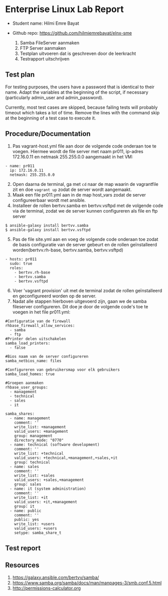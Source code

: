 # Enterprise Linux Lab Report

- Student name: Hilmi Emre Bayat
- Github repo: https://github.com/hilmiemrebayat/elnx-sme

  1. Samba FileServer aanmaken
  2. FTP Server aanmaken
  2. Testplan uitvoeren dat is geschreven door de leerkracht
  3. Testrapport uitschrijven

## Test plan

For testing purposes, the users have a password that is identical to their name. Adapt the variables at the beginning of the script, if necessary (particularly admin_user and admin_password).

Currently, most test cases are skipped, because failing tests will probably timeout which takes a lot of time. Remove the lines with the command skip at the beginning of a test case to execute it.


## Procedure/Documentation

1. Pas vagrant-host.yml file aan door de volgende code onderaan toe te voegen. Hiermee wordt de file server met naam pr011,  ip-adres 172.16.0.11 en netmask 255.255.0.0 aangemaakt in het VM:
```
- name: pr011
  ip: 172.16.0.11
  netmask: 255.255.0.0
```
2. Open daarna de terminal, ga met `cd` naar de map waarin de vagrantfile zit en doe `vagrant up` zodat de server wordt aangemaakt.
3. Maak een file pr011.yml aan in de map host_vars zodat de server configureerbaar wordt met ansible.
4. Installeer de rollen bertvv.samba en bertvv.vsftpd met de volgende code via de terminal, zodat we de server kunnen configureren als file en ftp server
```
$ ansible-galaxy install bertvv.samba
$ ansible-galaxy install bertvv.vsftpd
```
5. Pas de file site.yml aan en voeg de volgende code onderaan toe zodat de basis configuratie van de server gebeurt en de rollen geïnstalleerd worden(bertvv.rh-base, bertvv.samba, bertvv.vsftpd)
```
- hosts: pr011
  sudo: true
  roles:
    - bertvv.rh-base
    - bertvv.samba
    - bertvv.vsftpd
```
6. Voer 'vagrant provision' uit met de terminal zodat de rollen geïnstalleerd en geconfigureerd worden op de server.
7. Nadat alle stappen hierboven uitgevoerd zijn, gaan we de samba fileserver configureren. Dit doe je door de volgende code's toe te voegen in het file pr011.yml:
```
#Configuratie van de firewall
rhbase_firewall_allow_services:
  - samba
  - ftp
#Printer delen uitschakelen
samba_load_printers:
  - false

#Bios naam van de server configureren
samba_netbios_name: files

#Configureren van gebruikersmap voor elk gebruikers
samba_load_homes: true

#Groepen aanmaken
rhbase_user_groups:
  - management
  - technical
  - sales
  - it

samba_shares:
  - name: management
    comment: ''
    write_list: +management
    valid_users: +management
    group: management
    directory_mode: "0770"
  - name: technical (software development)
    comment: ''
    write_list: +technical
    valid_users: +technical,+management,+sales,+it
    group: technical
  - name: sales
    comment: ''
    write_list: +sales
    valid_users: +sales,+management
    group: sales
  - name: it (system administration)
    comment: ''
    write_list: +it
    valid_users: +it,+management
    group: it
  - name: public
    comment: ''
    public: yes
    write_list: +users
    valid_users: +users
    setype: samba_share_t

```

## Test report

## Resources
1. https://galaxy.ansible.com/bertvv/samba/
2. https://www.samba.org/samba/docs/man/manpages-3/smb.conf.5.html
3. http://permissions-calculator.org
